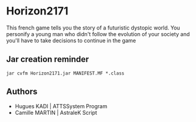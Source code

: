 # Horizon2171

This french game tells you the story of a futuristic dystopic world. You personify a young man who didn't follow the evolution of your society and you'll have to take decisions to continue in the game 

## Jar creation reminder

`jar cvfm Horizon2171.jar MANIFEST.MF *.class` 

## Authors

- Hugues KADI | ATTSSystem
Program
- Camille MARTIN | AstraleK
Script
